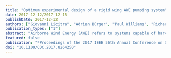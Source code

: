 ```yaml
---
title: "Optimum experimental design of a rigid wing AWE pumping system"
date: 2017-12-12/2017-12-15
publishDate: 2017-12-12
authors: ["Giovanni Licitra", "Adrian Bürger", "Paul Williams", "Richard Ruiterkamp", "Moritz Diehl"]
publication_types: ["1"]
abstract: "Airborne Wind Energy (AWE) refers to systems capable of harvesting energy from wind by flying crosswind patterns with a tethered aircraft. Accurate models are crucial for tuning and validation of flight controllers. Due to the non-conventional structure of the airborne component, an intensive flight test campaign must be set where maneuvers are performed for parameter estimation purposes. In this paper, we optimize maneuvers for the longitudinal dynamics of a rigid wing AWE pumping system by solving a model-based experimental design problem that aims to obtain more accurate parameter estimates and reduce the flight test time. We consider a trim reference condition of the aircraft and constraints are enforced in order to prevent flight envelope violation. Finally, the optimal solution is implemented in the Flight Control Computer (FCC) of the prototype developed by Ampyx Power B.V. and validated under realistic flight conditions."
featured: false
publication: "*Proceedings of the 2017 IEEE 56th Annual Conference on Decision and Control (CDC)*"
doi: "10.1109/CDC.2017.8264250"
---
```


